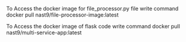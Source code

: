 To Access the docker image for file_processor.py file write command
docker pull nast9/file-processor-image:latest


To Access the docker image of flask code write command
docker pull nast9/multi-service-app:latest
